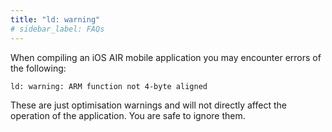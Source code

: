 ```yaml
---
title: "ld: warning"
# sidebar_label: FAQs
---
```



When compiling an iOS AIR mobile application you may encounter errors of the following:

```
ld: warning: ARM function not 4-byte aligned
```

These are just optimisation warnings and will not directly affect the operation of the application. You are safe to ignore them.


